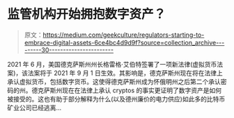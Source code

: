 # 监管机构开始拥抱数字资产？

> 原文：<https://medium.com/geekculture/regulators-starting-to-embrace-digital-assets-6ce4bc4d9d9f?source=collection_archive---------30----------------------->

2021 年 6 月，美国德克萨斯州州长格雷格·艾伯特签署了一项新法律(虚拟货币法案)，该法案将于 2021 年 9 月 1 日生效。其影响是，德克萨斯州现在将在法律上承认虚拟货币，包括数字货币。这使得德克萨斯州成为怀俄明州之后第二个承认密码的州。德克萨斯州现在在法律上承认 cryptos 的事实更证明了数字资产是如何被接受的。这也有助于部分解释为什么(以及德州廉价的电力供应)如此多的比特币矿业公司已经逃离…